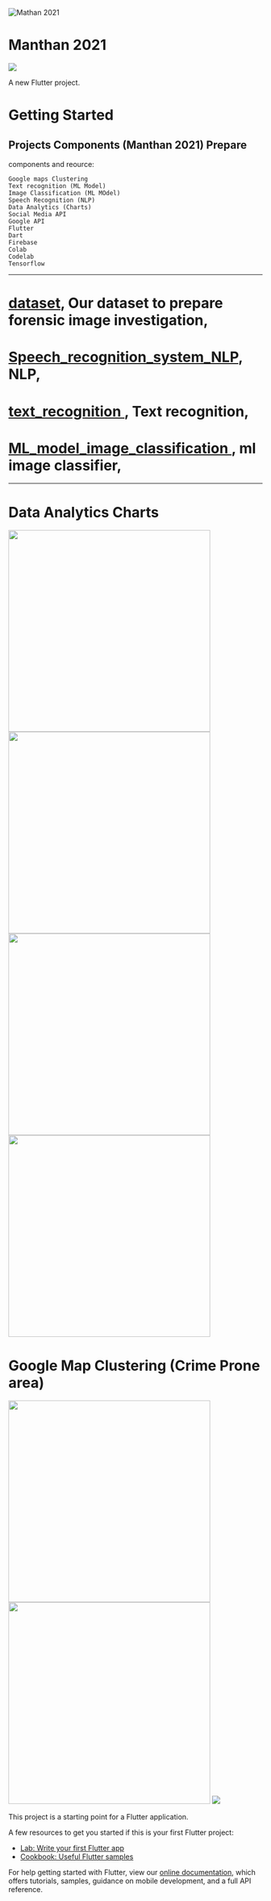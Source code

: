 ![Mathan 2021 ](https://github.com/yashvenrakumar/crime_prone_area/blob/main/assets/logo2.png)

# Manthan 2021
<img src="https://miro.medium.com/max/3842/1*mMJ-PXaKfiP6UIbLsBckrw.png"   />  

A new Flutter project.

# Getting Started

## Projects Components (Manthan 2021) Prepare

components and reource:
```
Google maps Clustering
Text recognition (ML Model)
Image Classification (ML MOdel)
Speech Recognition (NLP)
Data Analytics (Charts)
Social Media API
Google API
Flutter
Dart 
Firebase
Colab
Codelab
Tensorflow

```

_____________________________________________________________________
#  [dataset](https://github.com/yashvenrakumar/crime_dataset), Our dataset to prepare forensic image investigation,
#  [Speech_recognition_system_NLP](https://github.com/yashvenrakumar/Speech_recognition_system_NLP),  NLP,
#  [text_recognition ](https://github.com/yashvenrakumar/text_recognition),  Text recognition,
#  [ML_model_image_classification ](https://github.com/yashvenrakumar/ML_model_image_classification), ml image classifier,
______________________________________________________________________

 

# Data Analytics Charts
<img src="https://miro.medium.com/max/1440/1*tvDicCX6M9qSKu33QDtHCw.png" width="400" />  <img src="https://miro.medium.com/max/1440/1*etGzutRoA5QWzTDMHknWsQ.png" width="400"/>
<img src="https://miro.medium.com/max/1440/1*bmUSxD8bm5jYXWeRfWdgHQ.png" width="400"/>  <img src="https://miro.medium.com/max/1440/1*K1JGmy8uC9UawrSzEo471A.png" width="400"/>
 
 # Google Map Clustering (Crime Prone area)
 <img src="https://github.com/yashvenrakumar/crime_prone_area/blob/main/flutter_01.png" width="400" />  <img src="https://github.com/yashvenrakumar/crime_prone_area/blob/main/flutter_03.png" width="400"/>
 <img src="https://firebasestorage.googleapis.com/v0/b/godeye-685c6.appspot.com/o/WhatsApp%20Video%202021-10-10%20at%2010.59.12%20AM.mp4?alt=media&token=9737dad3-aeb7-4101-b3a0-6cbcac9ddc60"  />   
 
This project is a starting point for a Flutter application.

A few resources to get you started if this is your first Flutter project:

- [Lab: Write your first Flutter app](https://flutter.dev/docs/get-started/codelab)
- [Cookbook: Useful Flutter samples](https://flutter.dev/docs/cookbook)

For help getting started with Flutter, view our
[online documentation](https://flutter.dev/docs), which offers tutorials,
samples, guidance on mobile development, and a full API reference.
